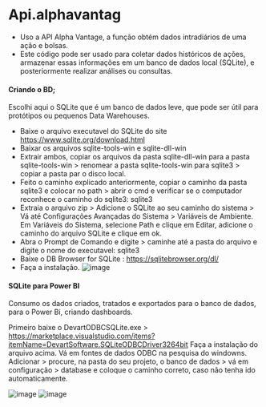 # Api.alphavantag

- Uso a API Alpha Vantage, a função obtém dados intradiários de uma ação e bolsas.
- Este código pode ser usado para coletar dados históricos de ações, armazenar essas informações em um banco de dados local (SQLite), e posteriormente realizar análises ou consultas.

#### Criando o BD;

Escolhi aqui o SQLite que é um banco de dados leve, que pode ser útil para protótipos ou pequenos Data Warehouses.

- Baixe o arquivo executavel do SQLite do site https://www.sqlite.org/download.html
- Baixar os arquivos sqlite-tools-win e sqlite-dll-win
- Extrair ambos, copiar os arquivos da pasta sqlite-dll-win para a pasta sqlite-tools-win > renomear a pasta sqlite-tools-win para sqlite3 > copiar a pasta par o disco local.
- Feito o caminho explicado anteriormente, copiar o caminho da pasta sqlite3 e colocar no path > abrir o cmd e verificar se o computador reconhece o caminho do sqlite3: sqlite3
- Extraia o arquivo zip > Adicione o SQLite ao seu caminho do sistema > Vá até Configurações Avançadas do Sistema > Variáveis de Ambiente. Em Variáveis do Sistema, selecione Path e clique em Editar, adicione o caminho do arquivo SQLite e clique em ok.
- Abra o Prompt de Comando e digite > caminhe até a pasta do arquivo e digite o nome do executavel: sqlite3
- Baixe o DB Browser for SQLite : https://sqlitebrowser.org/dl/
- Faça a instalação.
![image](https://github.com/user-attachments/assets/4afa9ba7-5e56-4044-8157-7dcb04fec098)

#### SQLite para Power BI
Consumo os dados criados, tratados e exportados para o banco de dados, para o Power Bi, criando dashboards.

Primeiro baixe o DevartODBCSQLite.exe > https://marketplace.visualstudio.com/items?itemName=DevartSoftware.SQLiteODBCDriver3264bit
Faça a instalação do arquivo acima.
Vá em fontes de dados ODBC na pesquisa do windowns.
Adicionar > procure, na pasta do seu projeto, o banco de dados > vá em configuração > database e coloque o caminho correto, caso não tenha ido automaticamente.

![image](https://github.com/user-attachments/assets/ba89cd52-012d-4a23-8f3a-7dc8d7bdb858)
![image](https://github.com/user-attachments/assets/27a51849-3d64-4cfd-ab10-97a64c4b77d3)

